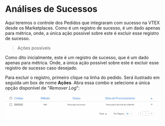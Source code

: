 # Análises de Sucessos
Aqui teremos o controle dos Pedidos que integraram com sucesso na VTEX desde os Marketplaces. Como é um registro de sucesso, é um dado apenas para métrica, onde, a única ação possível sobre este é excluir esse registro de sucesso.
> Ações possíveis

Como dito inicialmente, este é um registro de sucesso, que é um dado apenas para métrica. Onde, a única ação possível sobre este é excluir esse registro de sucesso caso desejado.

Para excluir o registro, primeiro clique na linha do pedido. Será ilustrado em seguida um box de nome **Ações**. Abra essa combo e selecione a única opção disponível de "*Remover Log*":

![Removendo Log](V_produto_sucesso.gif)

